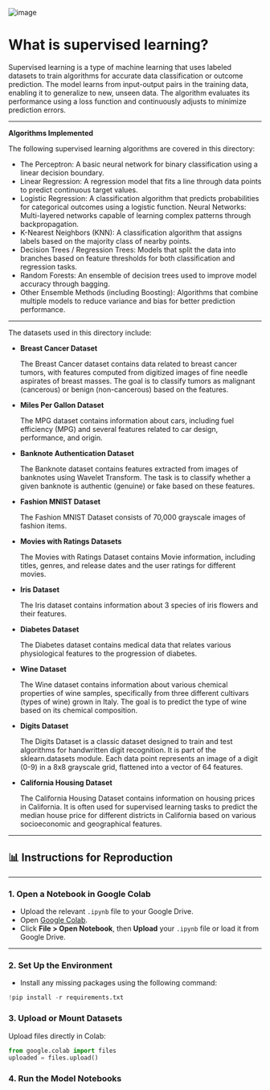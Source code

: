 ![image](https://github.com/user-attachments/assets/3da8ce29-d398-4da6-b844-90791e88086e)
# What is supervised learning?
Supervised learning is a type of machine learning that uses labeled datasets to train algorithms for accurate data classification or outcome prediction. The model learns from input-output pairs in the training data, enabling it to generalize to new, unseen data. The algorithm evaluates its performance using a loss function and continuously adjusts to minimize prediction errors. 

---

**Algorithms Implemented**

The following supervised learning algorithms are covered in this directory:

* The Perceptron: A basic neural network for binary classification using a linear decision boundary.
* Linear Regression: A regression model that fits a line through data points to predict continuous target values.
* Logistic Regression: A classification algorithm that predicts probabilities for categorical outcomes using a logistic function.
Neural Networks: Multi-layered networks capable of learning complex patterns through backpropagation.
* K-Nearest Neighbors (KNN): A classification algorithm that assigns labels based on the majority class of nearby points.
* Decision Trees / Regression Trees: Models that split the data into branches based on feature thresholds for both classification and regression tasks.
* Random Forests: An ensemble of decision trees used to improve model accuracy through bagging.
* Other Ensemble Methods (including Boosting): Algorithms that combine multiple models to reduce variance and bias for better prediction performance.

---

The datasets used in this directory include:
* **Breast Cancer Dataset**
  
   The Breast Cancer dataset contains data related to breast cancer tumors, with features computed from digitized images of fine needle aspirates of breast masses. The goal is to classify tumors as malignant (cancerous) or benign (non-cancerous) based on the features.
* **Miles Per Gallon Dataset**
  
  The MPG dataset contains information about cars, including fuel efficiency (MPG) and several features related to car design, performance, and origin.
* **Banknote Authentication Dataset**
  
  The Banknote dataset contains features extracted from images of banknotes using Wavelet Transform. The task is to classify whether a given banknote is authentic (genuine) or fake based on these features.
* **Fashion MNIST Dataset**
  
  The Fashion MNIST Dataset consists of 70,000 grayscale images of fashion items.
* **Movies with Ratings Datasets**
  
  The Movies with Ratings Dataset contains Movie information, including titles, genres, and release dates and the user ratings for different movies.
* **Iris Dataset**
  
  The Iris dataset contains information about 3 species of iris flowers and their features.
* **Diabetes Dataset**
  
  The Diabetes dataset contains medical data that relates various physiological features to the progression of diabetes.
* **Wine Dataset**
  
  The Wine dataset contains information about various chemical properties of wine samples, specifically from three different cultivars (types of wine) grown in Italy. The goal is to predict the type of wine based on its chemical composition.
* **Digits Dataset**

  The Digits Dataset is a classic dataset designed to train and test algorithms for handwritten digit recognition. It is part of the sklearn.datasets module. Each data point represents an image of a digit (0-9) in a 8x8 grayscale grid, flattened into a vector of 64 features.

* **California Housing Dataset**

  The California Housing Dataset contains information on housing prices in California. It is often used for supervised learning tasks to predict the median house price for different districts in California based on various socioeconomic and geographical features.

---

## 📊 Instructions for Reproduction

---

### **1. Open a Notebook in Google Colab**
- Upload the relevant `.ipynb` file to your Google Drive.
- Open [Google Colab](https://colab.research.google.com/).
- Click **File > Open Notebook**, then **Upload** your `.ipynb` file or load it from Google Drive.

---

### **2. Set Up the Environment**
- Install any missing packages using the following command:
```python
!pip install -r requirements.txt
```

### **3. Upload or Mount Datasets**
Upload files directly in Colab:

```python
from google.colab import files
uploaded = files.upload()
```

### **4. Run the Model Notebooks**



